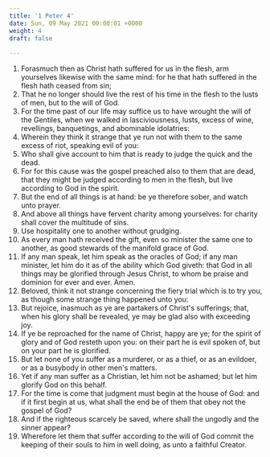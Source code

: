 ```yaml
---
title: '1 Peter 4'
date: Sun, 09 May 2021 00:00:01 +0000
weight: 4
draft: false
  
---
```


1. Forasmuch then as Christ hath suffered for us in the flesh, arm yourselves likewise with the same mind: for he that hath suffered in the flesh hath ceased from sin;
2. That he no longer should live the rest of his time in the flesh to the lusts of men, but to the will of God.
3. For the time past of our life may suffice us to have wrought the will of the Gentiles, when we walked in lasciviousness, lusts, excess of wine, revellings, banquetings, and abominable idolatries:
4. Wherein they think it strange that ye run not with them to the same excess of riot, speaking evil of you:
5. Who shall give account to him that is ready to judge the quick and the dead.
6. For for this cause was the gospel preached also to them that are dead, that they might be judged according to men in the flesh, but live according to God in the spirit.
7. But the end of all things is at hand: be ye therefore sober, and watch unto prayer.
8. And above all things have fervent charity among yourselves: for charity shall cover the multitude of sins.
9. Use hospitality one to another without grudging.
10. As every man hath received the gift, even so minister the same one to another, as good stewards of the manifold grace of God.
11. If any man speak, let him speak as the oracles of God; if any man minister, let him do it as of the ability which God giveth: that God in all things may be glorified through Jesus Christ, to whom be praise and dominion for ever and ever. Amen.
12. Beloved, think it not strange concerning the fiery trial which is to try you, as though some strange thing happened unto you:
13. But rejoice, inasmuch as ye are partakers of Christ's sufferings; that, when his glory shall be revealed, ye may be glad also with exceeding joy.
14. If ye be reproached for the name of Christ, happy are ye; for the spirit of glory and of God resteth upon you: on their part he is evil spoken of, but on your part he is glorified.
15. But let none of you suffer as a murderer, or as a thief, or as an evildoer, or as a busybody in other men's matters.
16. Yet if any man suffer as a Christian, let him not be ashamed; but let him glorify God on this behalf.
17. For the time is come that judgment must begin at the house of God: and if it first begin at us, what shall the end be of them that obey not the gospel of God?
18. And if the righteous scarcely be saved, where shall the ungodly and the sinner appear?
19. Wherefore let them that suffer according to the will of God commit the keeping of their souls to him in well doing, as unto a faithful Creator.
